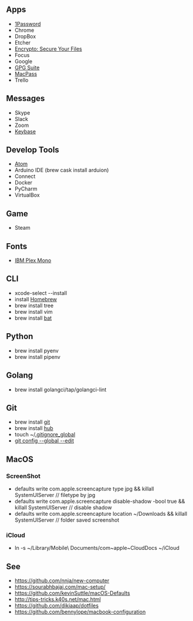 ## Apps
- [1Password](https://1password.com/)
- Chrome
- DropBox
- Etcher
- [Encrypto: Secure Your Files](https://macpaw.com/encrypto)
- Focus
- Google
- [GPG Suite](https://gpgtools.org/)
- [MacPass](https://macpassapp.org/)
- Trello

## Messages
- Skype
- Slack
- Zoom
- [Keybase](https://keybase.io/sgaynetdinov)

## Develop Tools
- [Atom](https://atom.io/)
- Arduino IDE (brew cask install arduion)
- Connect
- Docker
- PyCharm
- VirtualBox

## Game
- Steam

## Fonts
- [IBM Plex Mono](https://github.com/IBM/plex/tree/master/IBM-Plex-Mono)

## CLI
- xcode-select --install
- install [Homebrew](https://brew.sh/)
- brew install tree
- brew install vim
- brew install [bat](https://github.com/sharkdp/bat)

## Python
- brew install pyenv
- brew install pipenv

## Golang
- brew install golangci/tap/golangci-lint

## Git
- brew install [git](https://git-scm.com/)
- brew install [hub](https://github.com/github/hub)
- touch ~/[.gitignore_global](https://github.com/sgaynetdinov/rc/blob/master/.gitignore_global)
- [git config --global --edit](https://github.com/sgaynetdinov/rc/blob/master/git_config_global.ini)


## MacOS

### ScreenShot
- defaults write com.apple.screencapture type jpg && killall SystemUIServer // filetype by jpg
- defaults write com.apple.screencapture disable-shadow -bool true && killall SystemUIServer // disable shadow
- defaults write com.apple.screencapture location ~/Downloads && killall SystemUIServer // folder saved screenshot

### iCloud
- ln -s ~/Library/Mobile\ Documents/com~apple~CloudDocs ~/iCloud

## See
- https://github.com/nnja/new-computer
- https://sourabhbajaj.com/mac-setup/
- https://github.com/kevinSuttle/macOS-Defaults
- http://tips-tricks.k40s.net/mac.html
- https://github.com/dikiaap/dotfiles
- https://github.com/bennylope/macbook-configuration
